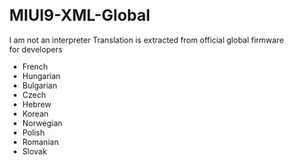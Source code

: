 # MIUI9-XML-Global
I am not an interpreter
Translation is extracted from official global firmware for developers
- French
- Hungarian
- Bulgarian
- Czech
- Hebrew
- Korean
- Norwegian
- Polish
- Romanian
- Slovak
